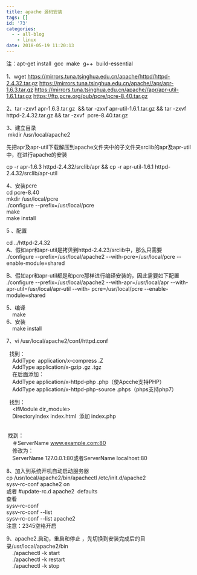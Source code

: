 ```yaml
---
title: apache 源码安装
tags: []
id: '73'
categories:
  - - all-blog
    - linux
date: 2018-05-19 11:20:13
---
```


  
  
注：apt-get install  gcc  make  g++  build-essential   
  
1、wget https://mirrors.tuna.tsinghua.edu.cn/apache/httpd/httpd-2.4.32.tar.gz https://mirrors.tuna.tsinghua.edu.cn/apache//apr/apr-1.6.3.tar.gz https://mirrors.tuna.tsinghua.edu.cn/apache//apr/apr-util-1.6.1.tar.gz https://ftp.pcre.org/pub/pcre/pcre-8.40.tar.gz  
  
2、tar -zxvf apr-1.6.3.tar.gz  && tar -zxvf apr-util-1.6.1.tar.gz && tar -zxvf httpd-2.4.32.tar.gz && tar -zxvf  pcre-8.40.tar.gz  
  
3、建立目录  
 mkdir /usr/local/apache2  
  
先把apr及apr-util下载解压到apache文件夹中的子文件夹srclib的apr及apr-util中，在进行apache的安装  
  
cp -r apr-1.6.3 httpd-2.4.32/srclib/apr && cp -r apr-util-1.6.1 httpd-2.4.32/srclib/apr-util  
  
4、安装pcre  
cd pcre-8.40   
mkdir /usr/local/pcre  
./configure --prefix=/usr/local/pcre  
make  
make install  
  
5 、配置  
  
cd ../httpd-2.4.32   
A、假如apr和apr-util是拷贝到httpd-2.4.23/srclib中，那么只需要  
./configure --prefix=/usr/local/apache2 --with-pcre=/usr/local/pcre --enable-module=shared  
  
B、假如apr和apr-util都是和pcre那样进行编译安装的，因此需要如下配置  
./configure --prefix=/usr/local/apache2 --with-apr=/usr/local/apr --with-apr-util=/usr/local/apr-util --with- pcre=/usr/local/pcre --enable-module=shared  
  
5、编译  
    make      
6、安装  
    make install  
  
7、vi /usr/local/apache2/conf/httpd.conf   
  
  找到：  
    AddType  application/x-compress .Z  
    AddType application/x-gzip .gz .tgz  
    在后面添加：  
    AddType application/x-httpd-php .php（使Apcche支持PHP）  
    AddType application/x-httpd-php-source .phps（phps支持php7）  
  
  找到：  
    <IfModule dir\_module>  
    DirectoryIndex index.html  添加 index.php  
    </IfModule>   
  
 找到：  
    ＃ServerName www.example.com:80  
    修改为：  
    ServerName 127.0.0.1:80或者ServerName localhost:80  
  
  
8、加入到系统开机自动启动服务器  
cp /usr/local/apache2/bin/apachectl /etc/init.d/apache2  
sysv-rc-conf apache2 on   
或者 #update-rc.d apache2  defaults  
查看  
sysv-rc-conf  
sysv-rc-conf --list  
sysv-rc-conf --list apache2    
注意：2345空格开启  
  
9、apache2.启动，重启和停止 ，先切换到安装完成后的目录/usr/local/apache2/bin  
    ./apachectl -k start  
    ./apachectl -k restart  
    ./apachectl -k stop